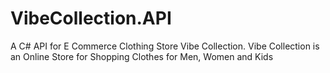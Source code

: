 # VibeCollection.API
A C# API for E Commerce Clothing Store Vibe Collection. Vibe Collection is an Online Store for Shopping Clothes for Men, Women and Kids
